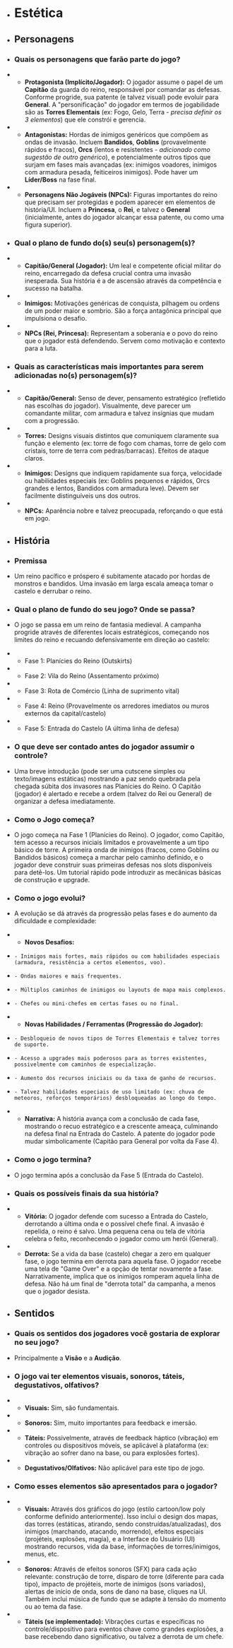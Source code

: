 
+ # Estética

+ ## Personagens
 
+ ### Quais os personagens que farão parte do jogo?
+   - **Protagonista (Implícito/Jogador):** O jogador assume o papel de um **Capitão** da guarda do reino, responsável por comandar as defesas. Conforme progride, sua patente (e talvez visual) pode evoluir para **General**. A "personificação" do jogador em termos de jogabilidade são as **Torres Elementais** (ex: Fogo, Gelo, Terra - *precisa definir os 3 elementos*) que ele constrói e gerencia.
+   - **Antagonistas:** Hordas de inimigos genéricos que compõem as ondas de invasão. Incluem **Bandidos**, **Goblins** (provavelmente rápidos e fracos), **Orcs** (lentos e resistentes - *adicionado como sugestão de outro genérico*), e potencialmente outros tipos que surjam em fases mais avançadas (ex: inimigos voadores, inimigos com armadura pesada, feiticeiros inimigos). Pode haver um **Líder/Boss** na fase final.
+   - **Personagens Não Jogáveis (NPCs):** Figuras importantes do reino que precisam ser protegidas e podem aparecer em elementos de história/UI. Incluem a **Princesa**, o **Rei**, e talvez o **General** (inicialmente, antes do jogador alcançar essa patente, ou como uma figura superior).

+ ### Qual o plano de fundo do(s) seu(s) personagem(s)?
+   - **Capitão/General (Jogador):** Um leal e competente oficial militar do reino, encarregado da defesa crucial contra uma invasão inesperada. Sua história é a de ascensão através da competência e sucesso na batalha.
+   - **Inimigos:** Motivações genéricas de conquista, pilhagem ou ordens de um poder maior e sombrio. São a força antagônica principal que impulsiona o desafio.
+   - **NPCs (Rei, Princesa):** Representam a soberania e o povo do reino que o jogador está defendendo. Servem como motivação e contexto para a luta.

+ ### Quais as características mais importantes para serem adicionadas no(s) personagem(s)?
+   - **Capitão/General:** Senso de dever, pensamento estratégico (refletido nas escolhas do jogador). Visualmente, deve parecer um comandante militar, com armadura e talvez insígnias que mudam com a progressão.
+   - **Torres:** Designs visuais distintos que comuniquem claramente sua função e elemento (ex: torre de fogo com chamas, torre de gelo com cristais, torre de terra com pedras/barracas). Efeitos de ataque claros.
+   - **Inimigos:** Designs que indiquem rapidamente sua força, velocidade ou habilidades especiais (ex: Goblins pequenos e rápidos, Orcs grandes e lentos, Bandidos com armadura leve). Devem ser facilmente distinguíveis uns dos outros.
+   - **NPCs:** Aparência nobre e talvez preocupada, reforçando o que está em jogo.

+ ## História

+ ### Premissa
+ Um reino pacífico e próspero é subitamente atacado por hordas de monstros e bandidos. Uma invasão em larga escala ameaça tomar o castelo e derrubar o reino.

+ ### Qual o plano de fundo do seu jogo? Onde se passa?
+ O jogo se passa em um reino de fantasia medieval. A campanha progride através de diferentes locais estratégicos, começando nos limites do reino e recuando defensivamente em direção ao castelo:
+   - Fase 1: Planícies do Reino (Outskirts)
+   - Fase 2: Vila do Reino (Assentamento próximo)
+   - Fase 3: Rota de Comércio (Linha de suprimento vital)
+   - Fase 4: Reino (Provavelmente os arredores imediatos ou muros externos da capital/castelo)
+   - Fase 5: Entrada do Castelo (A última linha de defesa)

+ ### O que deve ser contado antes do jogador assumir o controle?
+ Uma breve introdução (pode ser uma cutscene simples ou texto/imagens estáticas) mostrando a paz sendo quebrada pela chegada súbita dos invasores nas Planícies do Reino. O Capitão (jogador) é alertado e recebe a ordem (talvez do Rei ou General) de organizar a defesa imediatamente.

+ ### Como o Jogo começa?
+ O jogo começa na Fase 1 (Planícies do Reino). O jogador, como Capitão, tem acesso a recursos iniciais limitados e provavelmente a um tipo básico de torre. A primeira onda de inimigos (fracos, como Goblins ou Bandidos básicos) começa a marchar pelo caminho definido, e o jogador deve construir suas primeiras defesas nos slots disponíveis para detê-los. Um tutorial rápido pode introduzir as mecânicas básicas de construção e upgrade.

+ ### Como o jogo evolui?
+ A evolução se dá através da progressão pelas fases e do aumento da dificuldade e complexidade:
+   - **Novos Desafios:**
+     - Inimigos mais fortes, mais rápidos ou com habilidades especiais (armadura, resistência a certos elementos, voo).
+     - Ondas maiores e mais frequentes.
+     - Múltiplos caminhos de inimigos ou layouts de mapa mais complexos.
+     - Chefes ou mini-chefes em certas fases ou no final.
+   - **Novas Habilidades / Ferramentas (Progressão do Jogador):**
+     - Desbloqueio de novos tipos de Torres Elementais e talvez torres de suporte.
+     - Acesso a upgrades mais poderosos para as torres existentes, possivelmente com caminhos de especialização.
+     - Aumento dos recursos iniciais ou da taxa de ganho de recursos.
+     - Talvez habilidades especiais de uso limitado (ex: chuva de meteoros, reforços temporários) desbloqueadas ao longo do tempo.
+   - **Narrativa:** A história avança com a conclusão de cada fase, mostrando o recuo estratégico e a crescente ameaça, culminando na defesa final na Entrada do Castelo. A patente do jogador pode mudar simbolicamente (Capitão para General por volta da Fase 4).

+ ### Como o jogo termina?
+ O jogo termina após a conclusão da Fase 5 (Entrada do Castelo).

+ ### Quais os possíveis finais da sua história?
+   - **Vitória:** O jogador defende com sucesso a Entrada do Castelo, derrotando a última onda e o possível chefe final. A invasão é repelida, o reino é salvo. Uma pequena cena ou tela de vitória celebra o feito, reconhecendo o jogador como um herói (General).
+   - **Derrota:** Se a vida da base (castelo) chegar a zero em qualquer fase, o jogo termina em derrota para aquela fase. O jogador recebe uma tela de "Game Over" e a opção de tentar novamente a fase. Narrativamente, implica que os inimigos romperam aquela linha de defesa. Não há um final de "derrota total" da campanha, a menos que o jogador desista.
 
+ ## Sentidos

+ ### Quais os sentidos dos jogadores você gostaria de explorar no seu jogo?
+ Principalmente a **Visão** e a **Audição**.

+ ### O jogo vai ter elementos visuais, sonoros, táteis, degustativos, olfativos?
+   - **Visuais:** Sim, são fundamentais.
+   - **Sonoros:** Sim, muito importantes para feedback e imersão.
+   - **Táteis:** Possivelmente, através de feedback háptico (vibração) em controles ou dispositivos móveis, se aplicável à plataforma (ex: vibração ao sofrer dano na base, ou para explosões fortes).
+   - **Degustativos/Olfativos:** Não aplicável para este tipo de jogo.

+ ### Como esses elementos são apresentados para o jogador?
+   - **Visuais:** Através dos gráficos do jogo (estilo cartoon/low poly conforme definido anteriormente). Isso inclui o design dos mapas, das torres (estáticas, atirando, sendo construídas/atualizadas), dos inimigos (marchando, atacando, morrendo), efeitos especiais (projéteis, explosões, magia), e a Interface do Usuário (UI) mostrando recursos, vida da base, informações de torres/inimigos, menus, etc.
+   - **Sonoros:** Através de efeitos sonoros (SFX) para cada ação relevante: construção de torre, disparo de torre (diferente para cada tipo), impacto de projéteis, morte de inimigos (sons variados), alertas de início de onda, sons de dano na base, cliques na UI. Também inclui música de fundo que se adapte à tensão do momento ou ao tema da fase.
+   - **Táteis (se implementado):** Vibrações curtas e específicas no controle/dispositivo para eventos chave como grandes explosões, a base recebendo dano significativo, ou talvez a derrota de um chefe.
